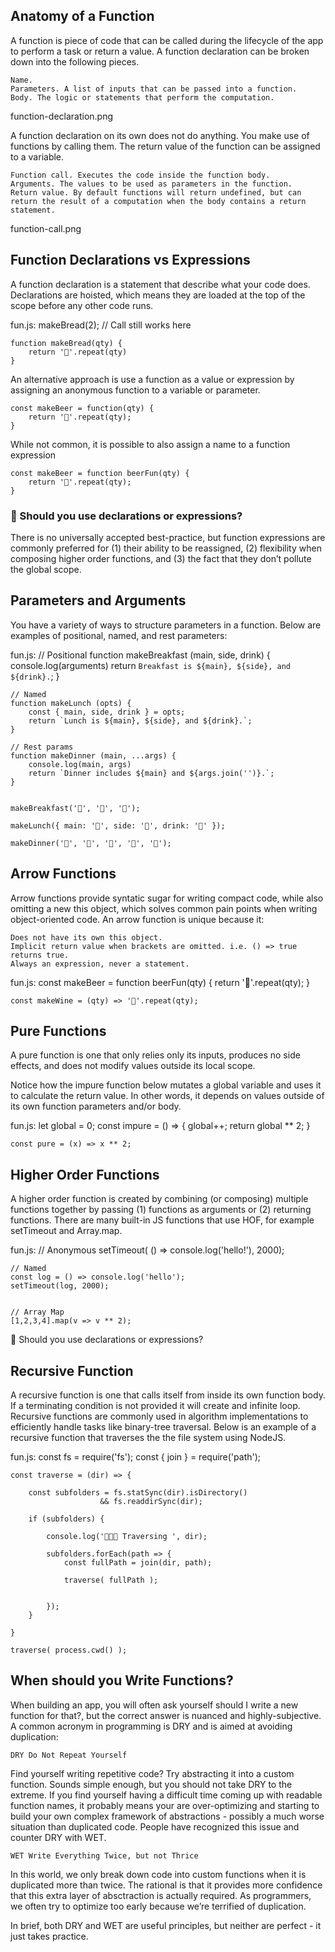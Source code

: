 ## Anatomy of a Function
A function is piece of code that can be called during the lifecycle of the app to perform a task or return a value. A function declaration can be broken down into the following pieces.

    Name.
    Parameters. A list of inputs that can be passed into a function.
    Body. The logic or statements that perform the computation.
function-declaration.png

A function declaration on its own does not do anything. You make use of functions by calling them. The return value of the function can be assigned to a variable.

    Function call. Executes the code inside the function body.
    Arguments. The values to be used as parameters in the function.
    Return value. By default functions will return undefined, but can return the result of a computation when the body contains a return statement.
function-call.png

## Function Declarations vs Expressions
A function declaration is a statement that describe what your code does. Declarations are hoisted, which means they are loaded at the top of the scope before any other code runs.

fun.js:
    makeBread(2); // Call still works here

    function makeBread(qty) {
        return '🍞'.repeat(qty)
    }

An alternative approach is use a function as a value or expression by assigning an anonymous function to a variable or parameter.

    const makeBeer = function(qty) {
        return '🍺'.repeat(qty);
    }

While not common, it is possible to also assign a name to a function expression

    const makeBeer = function beerFun(qty) {
        return '🍺'.repeat(qty);
    }

### 🤔 Should you use declarations or expressions?
There is no universally accepted best-practice, but function expressions are commonly preferred for (1) their ability to be reassigned, (2) flexibility when composing higher order functions, and (3) the fact that they don’t pollute the global scope.

## Parameters and Arguments
You have a variety of ways to structure parameters in a function. Below are examples of positional, named, and rest parameters:

fun.js:
    // Positional
    function makeBreakfast (main, side, drink) {
        console.log(arguments)
        return `Breakfast is ${main}, ${side}, and ${drink}.`;
    }

    // Named
    function makeLunch (opts) {
        const { main, side, drink } = opts;
        return `Lunch is ${main}, ${side}, and ${drink}.`;
    }

    // Rest params
    function makeDinner (main, ...args) {
        console.log(main, args)
        return `Dinner includes ${main} and ${args.join('')}.`;
    }


    makeBreakfast('🥞', '🥓', '🥛');

    makeLunch({ main: '🥙', side: '🍟', drink: '🥤' });

    makeDinner('🍜', '🥘', '🍙', '🥠', '🍑');

## Arrow Functions
Arrow functions provide syntatic sugar for writing compact code, while also omitting a new this object, which solves common pain points when writing object-oriented code. An arrow function is unique because it:

    Does not have its own this object.
    Implicit return value when brackets are omitted. i.e. () => true returns true.
    Always an expression, never a statement.

fun.js:
    const makeBeer = function beerFun(qty) {
        return '🍺'.repeat(qty);
    }

    const makeWine = (qty) => '🍷'.repeat(qty);

## Pure Functions
A pure function is one that only relies only its inputs, produces no side effects, and does not modify values outside its local scope.

Notice how the impure function below mutates a global variable and uses it to calculate the return value. In other words, it depends on values outside of its own function parameters and/or body.

fun.js:
    let global = 0;
    const impure = () => {
        global++;
        return global ** 2;
    }

    const pure = (x) => x ** 2;

## Higher Order Functions
A higher order function is created by combining (or composing) multiple functions together by passing (1) functions as arguments or (2) returning functions. There are many built-in JS functions that use HOF, for example setTimeout and Array.map.

fun.js:
    // Anonymous
    setTimeout( () => console.log('hello!'), 2000);

    // Named
    const log = () => console.log('hello');
    setTimeout(log, 2000);


    // Array Map
    [1,2,3,4].map(v => v ** 2);

🤔 Should you use declarations or expressions?

## Recursive Function
A recursive function is one that calls itself from inside its own function body. If a terminating condition is not provided it will create and infinite loop. Recursive functions are commonly used in algorithm implementations to efficiently handle tasks like binary-tree traversal. Below is an example of a recursive function that traverses the the file system using NodeJS.

fun.js:
    const fs = require('fs');
    const { join } = require('path');

    const traverse = (dir) => {

        const subfolders = fs.statSync(dir).isDirectory() 
                        && fs.readdirSync(dir);

        if (subfolders) {

            console.log('👟👟👟 Traversing ', dir);

            subfolders.forEach(path => {
                const fullPath = join(dir, path);

                traverse( fullPath );

                
            });
        }

    }

    traverse( process.cwd() );

## When should you Write Functions?
When building an app, you will often ask yourself should I write a new function for that?, but the correct answer is nuanced and highly-subjective. A common acronym in programming is DRY and is aimed at avoiding duplication:

    DRY Do Not Repeat Yourself

Find yourself writing repetitive code? Try abstracting it into a custom function. Sounds simple enough, but you should not take DRY to the extreme. If you find yourself having a difficult time coming up with readable function names, it probably means your are over-optimizing and starting to build your own complex framework of abstractions - possibly a much worse situation than duplicated code. People have recognized this issue and counter DRY with WET.

    WET Write Everything Twice, but not Thrice

In this world, we only break down code into custom functions when it is duplicated more than twice. The rational is that it provides more confidence that this extra layer of absctraction is actually required. As programmers, we often try to optimize too early because we’re terrified of duplication.

In brief, both DRY and WET are useful principles, but neither are perfect - it just takes practice.

